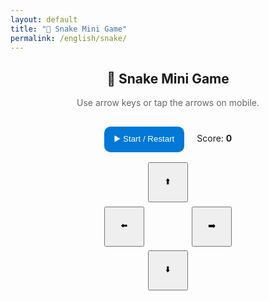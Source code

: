 ```yaml
---
layout: default
title: "🐍 Snake Mini Game"
permalink: /english/snake/
---
```


<h2 style="text-align:center;">🐍 Snake Mini Game</h2>
<p style="text-align:center; color:#666;">Use arrow keys or tap the arrows on mobile.</p>

<div style="display:flex; flex-direction:column; align-items:center; gap:1rem;">
  <canvas id="snake" width="420" height="420"
          style="background:#101010; border-radius:12px; box-shadow:0 4px 14px rgba(0,0,0,.3);"></canvas>

  <div>
    <button id="start" type="button"
      style="background:#0078D7;color:#fff;border:none;border-radius:10px;padding:.6rem 1rem;cursor:pointer;">▶️ Start / Restart</button>
    <span style="margin-left:1rem;">Score: <b id="score">0</b></span>
  </div>

  <!-- Mobile pad -->
  <div id="pad"
       style="display:grid;grid-template-columns:64px 64px 64px;grid-template-rows:64px 64px 64px;gap:.4rem;justify-content:center;user-select:none;">
    <div></div>
    <button type="button" data-dir="up">⬆️</button>
    <div></div>
    <button type="button" data-dir="left">⬅️</button>
    <div></div>
    <button type="button" data-dir="right">➡️</button>
    <div></div>
    <button type="button" data-dir="down">⬇️</button>
    <div></div>
  </div>
</div>

<script>
(()=>{
  const cvs=document.getElementById('snake');
  const ctx=cvs.getContext('2d', { alpha:false });
  const CELL=24, N=cvs.width/CELL|0;    // bigger cells = easier to see
  let snake=[], dir='right', nextDir='right', food=null, score=0, loop=null;

  function rnd(n){ return (Math.random()*n)|0; }

  function placeFood(){
    do { food={x:rnd(N), y:rnd(N)}; }
    while (snake.some(s=>s.x===food.x && s.y===food.y));
  }

  function reset(){
    const m=(N/2)|0;
    snake=[{x:m,y:m},{x:m-1,y:m},{x:m-2,y:m}]; // centered + visible
    dir='right'; nextDir='right';
    placeFood();
    score=0; document.getElementById('score').textContent=score;
    draw();                           // draw immediately
    clearInterval(loop);
    loop=setInterval(tick, 120);
  }

  function drawGrid(){
    ctx.strokeStyle="#1f1f1f";
    for(let i=1;i<N;i++){
      ctx.beginPath(); ctx.moveTo(i*CELL,0); ctx.lineTo(i*CELL,cvs.height); ctx.stroke();
      ctx.beginPath(); ctx.moveTo(0,i*CELL); ctx.lineTo(cvs.width,i*CELL); ctx.stroke();
    }
  }

  function draw(){
    ctx.fillStyle="#101010"; ctx.fillRect(0,0,cvs.width,cvs.height);
    drawGrid();
    // food
    ctx.fillStyle="#2ecc71";
    ctx.fillRect(food.x*CELL+3, food.y*CELL+3, CELL-6, CELL-6);
    // snake
    ctx.fillStyle="#ffd54a";
    snake.forEach((s,i)=>{
      ctx.fillRect(s.x*CELL+3, s.y*CELL+3, CELL-6, CELL-6);
      if(i===0){ ctx.strokeStyle="#ffffffaa"; ctx.lineWidth=2;
                 ctx.strokeRect(s.x*CELL+2, s.y*CELL+2, CELL-4, CELL-4); }
    });
  }

  function tick(){
    dir=nextDir;
    const h={...snake[0]};
    if(dir==='left') h.x--; if(dir==='right') h.x++;
    if(dir==='up') h.y--;   if(dir==='down')  h.y++;

    // collision
    if(h.x<0h.x>=Nh.y<0h.y>=Nsnake.some(s=>s.x===h.x&&s.y===h.y)){
      clearInterval(loop);
      draw();
      setTimeout(()=>alert('💀 Game Over! Score: '+score), 10);
      return;
    }

    snake.unshift(h);
    if(h.x===food.x && h.y===food.y){
      score++; document.getElementById('score').textContent=score;
      placeFood();
    } else snake.pop();

    draw();
  }

  function setDir(d){
    if((d==='left' && dir!=='right')(d==='right' && dir!=='left')
       (d==='up' && dir!=='down')  ||(d==='down'  && dir!=='up')) nextDir=d;
  }

  // controls
  document.getElementById('start').addEventListener('click', reset);
  window.addEventListener('keydown', e=>{
    if(e.key==='ArrowLeft') setDir('left');
    if(e.key==='ArrowRight') setDir('right');
    if(e.key==='ArrowUp') setDir('up');
    if(e.key==='ArrowDown') setDir('down');
  }, {passive:true});
  document.getElementById('pad').addEventListener('click', e=>{
    const d=e.target.getAttribute('data-dir'); if(d) setDir(d);
  }, {passive:true});

  // ✅ Auto-start so the snake is visible immediately
  reset();
})();
</script>
